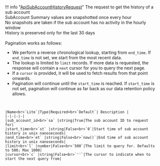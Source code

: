 !!! info "[ApiSubAccountHistoryRequest](/../../schemas/api_sub_account_history_request)"
    The request to get the history of a sub account<br>SubAccount Summary values are snapshotted once every hour<br>No snapshots are taken if the sub account has no activity in the hourly window<br>History is preserved only for the last 30 days<br><br>Pagination works as follows:<ul><li>We perform a reverse chronological lookup, starting from `end_time`. If `end_time` is not set, we start from the most recent data.</li><li>The lookup is limited to `limit` records. If more data is requested, the response will contain a `next` cursor for you to query the next page.</li><li>If a `cursor` is provided, it will be used to fetch results from that point onwards.</li><li>Pagination will continue until the `start_time` is reached. If `start_time` is not set, pagination will continue as far back as our data retention policy allows.</li></ul><br>

    |Name<br>`Lite`|Type|Required<br>`Default`| Description |
    |-|-|-|-|
    |sub_account_id<br>`sa` |string|True|The sub account ID to request for|
    |start_time<br>`st` |string|False<br>`0`|Start time of sub account history in unix nanoseconds|
    |end_time<br>`et` |string|False<br>`now()`|End time of sub account history in unix nanoseconds|
    |limit<br>`l` |number|False<br>`500`|The limit to query for. Defaults to 500; Max 1000|
    |cursor<br>`c` |string|False<br>`''`|The cursor to indicate when to start the next query from|
